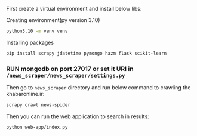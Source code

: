 First create a virtual environment and install below libs:

Creating environment(py version 3.10)
```bash
python3.10 -m venv venv
```

Installing packages
```bash
pip install scrapy jdatetime pymongo hazm flask scikit-learn
```

### RUN mongodb on port 27017 or set it URI in `/news_scraper/news_scraper/settings.py`

Then go to `news_scraper` directory and run below command to crawling the khabaronline.ir:
```bash
scrapy crawl news-spider
```
Then you can run the web application to search in results:

```bash
python web-app/index.py
```

